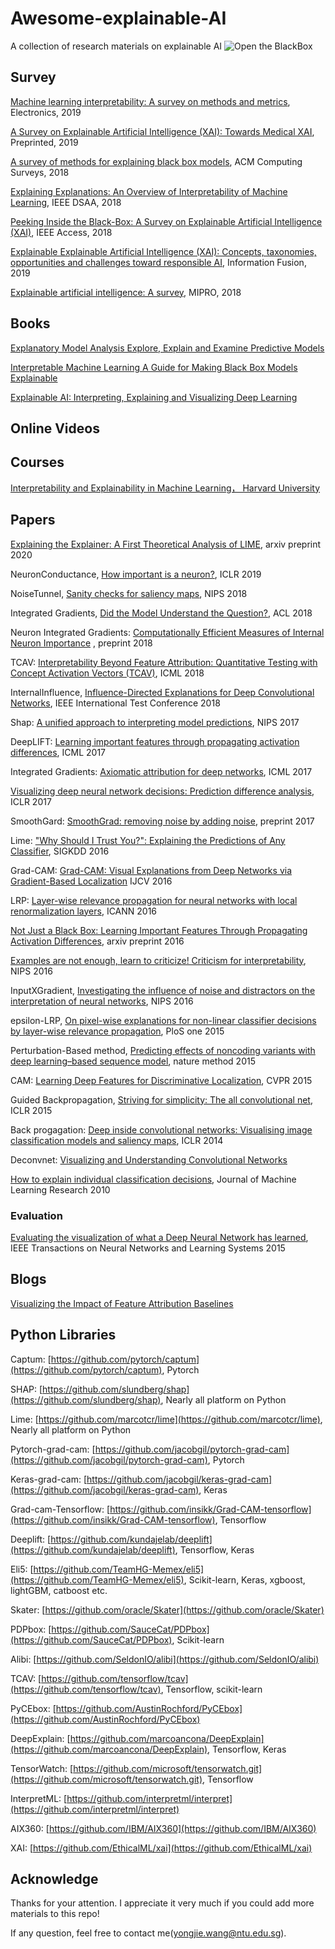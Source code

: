 # Awesome-explainable-AI
A  collection of research materials on explainable AI
![Open the BlackBox](https://github.com/iversonicter/awesome-explainable-AI/blob/master/fig/blackbox.png)

## Survey
[Machine learning interpretability: A survey on methods and metrics](https://www.mdpi.com/2079-9292/8/8/832), Electronics, 2019

[A Survey on Explainable Artificial Intelligence (XAI): Towards Medical XAI](http://arxiv.org/abs/1907.07374), Preprinted, 2019

[A survey of methods for explaining black box models](http://arxiv.org/abs/1802.01933), ACM Computing Surveys, 2018

[Explaining Explanations: An Overview of Interpretability of Machine Learning](https://arxiv.org/abs/1806.00069), IEEE DSAA, 2018

[Peeking Inside the Black-Box: A Survey on Explainable Artificial Intelligence (XAI)](https://ieeexplore.ieee.org/document/8466590/), IEEE Access, 2018

[Explainable Explainable Artificial Intelligence (XAI): Concepts, taxonomies, opportunities and challenges toward responsible AI](http://arxiv.org/abs/1910.10045), Information Fusion, 2019

[Explainable artificial intelligence: A survey](https://ieeexplore.ieee.org/document/8400040/), MIPRO, 2018


## Books

[Explanatory Model Analysis Explore, Explain and Examine Predictive Models](https://pbiecek.github.io/ema/)

[Interpretable Machine Learning A Guide for Making Black Box Models Explainable](https://christophm.github.io/interpretable-ml-book/)

[Explainable AI: Interpreting, Explaining and Visualizing Deep Learning](http://link.springer.com/10.1007/978-3-030-28954-6)

## Online Videos

## Courses

[Interpretability and Explainability in Machine Learning， Harvard University](https://interpretable-ml-class.github.io/)

## Papers

[Explaining the Explainer: A First Theoretical Analysis of LIME](http://arxiv.org/abs/2001.03447), arxiv preprint 2020

NeuronConductance, [How important is a neuron?](http://arxiv.org/abs/1805.12233), ICLR 2019

NoiseTunnel, [Sanity checks for saliency maps](http://arxiv.org/abs/1810.03292), NIPS 2018

Integrated Gradients, [Did the Model Understand the Question?](http://arxiv.org/abs/1805.05492), ACL 2018

Neuron Integrated Gradients: [Computationally Efficient Measures of Internal Neuron Importance](http://arxiv.org/abs/1807.09946) , preprint 2018

TCAV: [Interpretability Beyond Feature Attribution: Quantitative Testing with Concept Activation Vectors (TCAV)](https://arxiv.org/abs/1711.11279), ICML 2018

InternalInfluence, [Influence-Directed Explanations for Deep Convolutional Networks](http://arxiv.org/abs/1802.03788), IEEE International Test Conference 2018

Shap: [A unified approach to interpreting model predictions](http://arxiv.org/abs/1705.07874), NIPS 2017

DeepLIFT: [Learning important features through propagating activation differences](http://arxiv.org/abs/1704.02685), ICML 2017


Integrated Gradients: [Axiomatic attribution for deep networks](http://arxiv.org/abs/1703.01365), ICML 2017

[Visualizing deep neural network decisions: Prediction difference analysis](https://arxiv.org/pdf/1702.04595.pdf), ICLR 2017

SmoothGard: [SmoothGrad: removing noise by adding noise](http://arxiv.org/abs/1706.03825), preprint 2017

Lime: ["Why Should I Trust You?": Explaining the Predictions of Any Classifier](http://arxiv.org/abs/1602.04938), SIGKDD 2016

Grad-CAM: [Grad-CAM: Visual Explanations from Deep Networks via Gradient-Based Localization](http://arxiv.org/abs/1610.02391) IJCV 2016

LRP: [Layer-wise relevance propagation for neural networks with local renormalization layers](http://arxiv.org/abs/1604.00825), ICANN 2016

[Not Just a Black Box: Learning Important Features Through Propagating Activation Differences](https://arxiv.org/abs/1605.01713), arxiv preprint 2016

[Examples are not enough, learn to criticize! Criticism for interpretability](https://papers.nips.cc/paper/6300-examples-are-not-enough-learn-to-criticize-criticism-for-interpretability), NIPS 2016

InputXGradient, [Investigating the influence of noise and distractors on the interpretation of neural networks](https://arxiv.org/pdf/1611.07270.pdf), NIPS 2016

epsilon-LRP, [On pixel-wise explanations for non-linear classifier decisions by layer-wise relevance propagation](https://www.ncbi.nlm.nih.gov/pmc/articles/PMC4498753/), PloS one 2015

Perturbation-Based method, [Predicting effects of noncoding variants with deep learning–based sequence model](https://www.ncbi.nlm.nih.gov/pubmed/26301843), nature method 2015

CAM: [Learning Deep Features for Discriminative Localization](http://arxiv.org/abs/1512.04150), CVPR 2015

Guided Backpropagation, [Striving for simplicity: The all convolutional net](http://arxiv.org/abs/1412.6806), ICLR 2015

Back progagation: [Deep inside convolutional networks: Visualising image classification models and saliency maps](http://arxiv.org/abs/1312.6034), ICLR 2014

Deconvnet: [Visualizing and Understanding Convolutional Networks](http://arxiv.org/abs/1311.2901)

[How to explain individual classification decisions](http://arxiv.org/abs/0912.1128), Journal of Machine Learning Research 2010

### Evaluation

[Evaluating the visualization of what a Deep Neural Network has learned](http://arxiv.org/abs/1509.06321), IEEE Transactions on Neural Networks and Learning Systems 2015

## Blogs

[Visualizing the Impact of Feature Attribution Baselines](https://distill.pub/2020/attribution-baselines/)

## Python Libraries

Captum: [https://github.com/pytorch/captum](https://github.com/pytorch/captum), Pytorch

SHAP: [https://github.com/slundberg/shap](https://github.com/slundberg/shap), Nearly all platform on Python

Lime: [https://github.com/marcotcr/lime](https://github.com/marcotcr/lime), Nearly all platform on Python

Pytorch-grad-cam: [https://github.com/jacobgil/pytorch-grad-cam](https://github.com/jacobgil/pytorch-grad-cam), Pytorch

Keras-grad-cam: [https://github.com/jacobgil/keras-grad-cam](https://github.com/jacobgil/keras-grad-cam), Keras

Grad-cam-Tensorflow: [https://github.com/insikk/Grad-CAM-tensorflow](https://github.com/insikk/Grad-CAM-tensorflow), Tensorflow

Deeplift: [https://github.com/kundajelab/deeplift](https://github.com/kundajelab/deeplift), Tensorflow, Keras

Eli5: [https://github.com/TeamHG-Memex/eli5](https://github.com/TeamHG-Memex/eli5), Scikit-learn, Keras, xgboost, lightGBM, catboost etc.

Skater: [https://github.com/oracle/Skater](https://github.com/oracle/Skater)

PDPbox: [https://github.com/SauceCat/PDPbox](https://github.com/SauceCat/PDPbox), Scikit-learn

Alibi: [https://github.com/SeldonIO/alibi](https://github.com/SeldonIO/alibi)

TCAV: [https://github.com/tensorflow/tcav](https://github.com/tensorflow/tcav), Tensorflow, scikit-learn

PyCEbox: [https://github.com/AustinRochford/PyCEbox](https://github.com/AustinRochford/PyCEbox)

DeepExplain: [https://github.com/marcoancona/DeepExplain](https://github.com/marcoancona/DeepExplain), Tensorflow, Keras

TensorWatch: [https://github.com/microsoft/tensorwatch.git](https://github.com/microsoft/tensorwatch.git), Tensorflow

InterpretML: [https://github.com/interpretml/interpret](https://github.com/interpretml/interpret)

AIX360: [https://github.com/IBM/AIX360](https://github.com/IBM/AIX360)

XAI: [https://github.com/EthicalML/xai](https://github.com/EthicalML/xai)


## Acknowledge
Thanks for your attention.
I appreciate it very much if you could add more materials to this repo! 

If any question, feel free to contact me(yongjie.wang@ntu.edu.sg).

